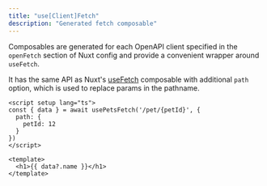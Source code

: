 ```yaml
---
title: "use[Client]Fetch"
description: "Generated fetch composable"
---
```


Composables are generated for each OpenAPI client specified in the `openFetch` section of Nuxt config and provide a convenient wrapper around `useFetch`. 

It has the same API as Nuxt's [useFetch](https://nuxt.com/docs/api/composables/use-fetch) composable with additional `path` option, which is used to replace params in the pathname.

```vue
<script setup lang="ts">
const { data } = await usePetsFetch('/pet/{petId}', {
  path: {
    petId: 12
  }
})
</script>

<template>
  <h1>{{ data?.name }}</h1>
</template>
```

